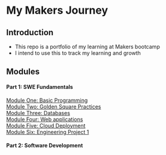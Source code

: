# My Makers Journey

## Introduction

- This repo is a portfolio of my learning at Makers bootcamp
- I intend to use this to track my learning and growth

## Modules

#### Part 1: SWE Fundamentals
[Module One: Basic Programming](https://github.com/NatalieJClark/my-makers-journey/blob/main/SWE%20Fundamentals/1_basic_programming.md)  
[Module Two: Golden Square Practices](https://github.com/NatalieJClark/my-makers-journey/blob/main/SWE%20Fundamentals/2_golden_square.md)  
[Module Three: Databases](https://github.com/NatalieJClark/my-makers-journey/blob/main/SWE%20Fundamentals/3_databases.md)  
[Module Four: Web applications](https://github.com/NatalieJClark/my-makers-journey/blob/main/SWE%20Fundamentals/4_web_applications.md)  
[Module Five: Cloud Deployment](https://github.com/NatalieJClark/my-makers-journey/blob/main/SWE%20Fundamentals/5_cloud_deployment.md)  
[Module Six: Engineering Project 1](https://github.com/NatalieJClark/my-makers-journey/blob/main/SWE%20Fundamentals/6_engineering_project_1.md)

#### Part 2: Software Development 

